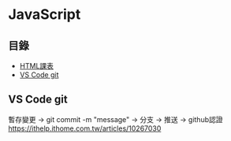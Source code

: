 # JavaScript

## 目錄
- [HTML課表](https://github.com/evachen20041010/JavaScript/tree/main/20230215)
- [VS Code git]()

## VS Code git
暫存變更 -> git commit -m "message" -> 分支 -> 推送 -> github認證  
https://ithelp.ithome.com.tw/articles/10267030